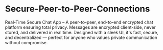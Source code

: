 # Secure-Peer-to-Peer-Connections
 Real-Time Secure Chat App – A peer-to-peer, end-to-end encrypted chat platform ensuring total privacy. Messages are encrypted client-side, never stored, and delivered in real time. Designed with a sleek UI, it's fast, secure, and decentralized — perfect for anyone who values private communication without compromise.
